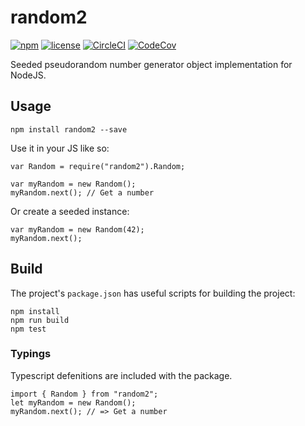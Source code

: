 [circleci-url]: https://circleci.com/gh/mgthomas99/random2
[circleci-shield-url]: https://img.shields.io/circleci/project/github/mgthomas99/random2.svg
[codecov-url]: https://codecov.io/gh/mgthomas99/random2
[codecov-shield-url]: https://img.shields.io/codecov/c/github/mgthomas99/random2.svg
[license-url]: https://github.com/mgthomas99/random2/blob/master/LICENSE
[license-shield-url]: https://img.shields.io/github/license/mgthomas99/random2.svg
[npm-url]: https://www.npmjs.com/package/random2
[npm-shield-url]: https://img.shields.io/npm/v/random2.svg

# random2
[![npm][npm-shield-url]][npm-url]
[![license][license-shield-url]][license-url]
[![CircleCI][circleci-shield-url]][circleci-url]
[![CodeCov][codecov-shield-url]][codecov-url]

Seeded pseudorandom number generator object implementation for NodeJS.

## Usage
`npm install random2 --save`

Use it in your JS like so:
```
var Random = require("random2").Random;

var myRandom = new Random();
myRandom.next(); // Get a number
```
Or create a seeded instance:
```
var myRandom = new Random(42);
myRandom.next();
```

## Build
The project's `package.json` has useful scripts for building the project:
```
npm install
npm run build
npm test
```

### Typings
Typescript defenitions are included with the package.
```
import { Random } from "random2";
let myRandom = new Random();
myRandom.next(); // => Get a number
```
